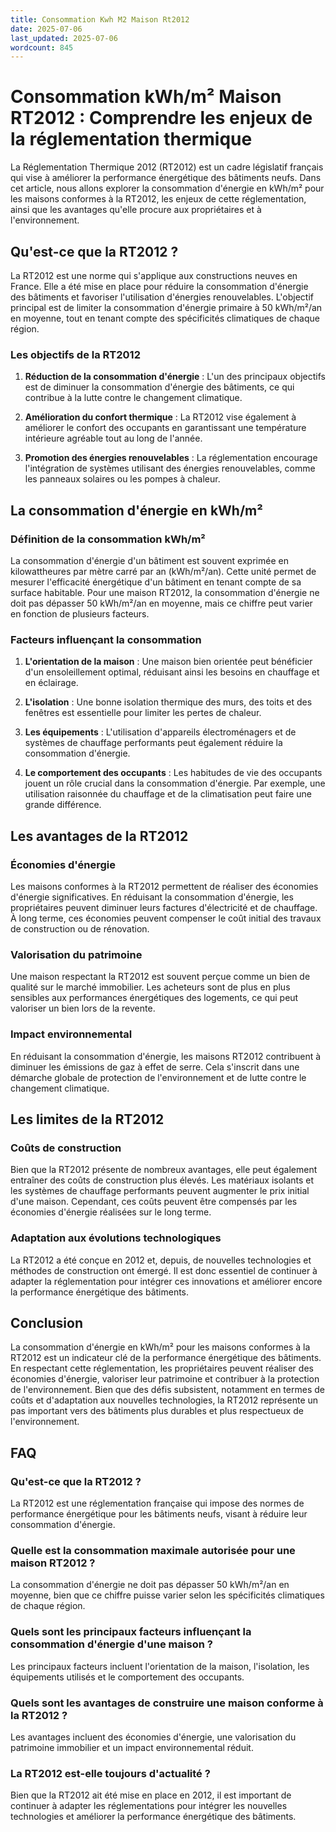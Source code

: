 ```yaml
---
title: Consommation Kwh M2 Maison Rt2012
date: 2025-07-06
last_updated: 2025-07-06
wordcount: 845
---
```


# Consommation kWh/m² Maison RT2012 : Comprendre les enjeux de la réglementation thermique

La Réglementation Thermique 2012 (RT2012) est un cadre législatif français qui vise à améliorer la performance énergétique des bâtiments neufs. Dans cet article, nous allons explorer la consommation d'énergie en kWh/m² pour les maisons conformes à la RT2012, les enjeux de cette réglementation, ainsi que les avantages qu'elle procure aux propriétaires et à l'environnement.

## Qu'est-ce que la RT2012 ?

La RT2012 est une norme qui s'applique aux constructions neuves en France. Elle a été mise en place pour réduire la consommation d'énergie des bâtiments et favoriser l'utilisation d'énergies renouvelables. L'objectif principal est de limiter la consommation d'énergie primaire à 50 kWh/m²/an en moyenne, tout en tenant compte des spécificités climatiques de chaque région.

### Les objectifs de la RT2012

1. **Réduction de la consommation d'énergie** : L'un des principaux objectifs est de diminuer la consommation d'énergie des bâtiments, ce qui contribue à la lutte contre le changement climatique.
   
2. **Amélioration du confort thermique** : La RT2012 vise également à améliorer le confort des occupants en garantissant une température intérieure agréable tout au long de l'année.

3. **Promotion des énergies renouvelables** : La réglementation encourage l'intégration de systèmes utilisant des énergies renouvelables, comme les panneaux solaires ou les pompes à chaleur.

## La consommation d'énergie en kWh/m²

### Définition de la consommation kWh/m²

La consommation d'énergie d'un bâtiment est souvent exprimée en kilowattheures par mètre carré par an (kWh/m²/an). Cette unité permet de mesurer l'efficacité énergétique d'un bâtiment en tenant compte de sa surface habitable. Pour une maison RT2012, la consommation d'énergie ne doit pas dépasser 50 kWh/m²/an en moyenne, mais ce chiffre peut varier en fonction de plusieurs facteurs.

### Facteurs influençant la consommation

1. **L'orientation de la maison** : Une maison bien orientée peut bénéficier d'un ensoleillement optimal, réduisant ainsi les besoins en chauffage et en éclairage.

2. **L'isolation** : Une bonne isolation thermique des murs, des toits et des fenêtres est essentielle pour limiter les pertes de chaleur.

3. **Les équipements** : L'utilisation d'appareils électroménagers et de systèmes de chauffage performants peut également réduire la consommation d'énergie.

4. **Le comportement des occupants** : Les habitudes de vie des occupants jouent un rôle crucial dans la consommation d'énergie. Par exemple, une utilisation raisonnée du chauffage et de la climatisation peut faire une grande différence.

## Les avantages de la RT2012

### Économies d'énergie

Les maisons conformes à la RT2012 permettent de réaliser des économies d'énergie significatives. En réduisant la consommation d'énergie, les propriétaires peuvent diminuer leurs factures d'électricité et de chauffage. À long terme, ces économies peuvent compenser le coût initial des travaux de construction ou de rénovation.

### Valorisation du patrimoine

Une maison respectant la RT2012 est souvent perçue comme un bien de qualité sur le marché immobilier. Les acheteurs sont de plus en plus sensibles aux performances énergétiques des logements, ce qui peut valoriser un bien lors de la revente.

### Impact environnemental

En réduisant la consommation d'énergie, les maisons RT2012 contribuent à diminuer les émissions de gaz à effet de serre. Cela s'inscrit dans une démarche globale de protection de l'environnement et de lutte contre le changement climatique.

## Les limites de la RT2012

### Coûts de construction

Bien que la RT2012 présente de nombreux avantages, elle peut également entraîner des coûts de construction plus élevés. Les matériaux isolants et les systèmes de chauffage performants peuvent augmenter le prix initial d'une maison. Cependant, ces coûts peuvent être compensés par les économies d'énergie réalisées sur le long terme.

### Adaptation aux évolutions technologiques

La RT2012 a été conçue en 2012 et, depuis, de nouvelles technologies et méthodes de construction ont émergé. Il est donc essentiel de continuer à adapter la réglementation pour intégrer ces innovations et améliorer encore la performance énergétique des bâtiments.

## Conclusion

La consommation d'énergie en kWh/m² pour les maisons conformes à la RT2012 est un indicateur clé de la performance énergétique des bâtiments. En respectant cette réglementation, les propriétaires peuvent réaliser des économies d'énergie, valoriser leur patrimoine et contribuer à la protection de l'environnement. Bien que des défis subsistent, notamment en termes de coûts et d'adaptation aux nouvelles technologies, la RT2012 représente un pas important vers des bâtiments plus durables et plus respectueux de l'environnement.

## FAQ

### Qu'est-ce que la RT2012 ?

La RT2012 est une réglementation française qui impose des normes de performance énergétique pour les bâtiments neufs, visant à réduire leur consommation d'énergie.

### Quelle est la consommation maximale autorisée pour une maison RT2012 ?

La consommation d'énergie ne doit pas dépasser 50 kWh/m²/an en moyenne, bien que ce chiffre puisse varier selon les spécificités climatiques de chaque région.

### Quels sont les principaux facteurs influençant la consommation d'énergie d'une maison ?

Les principaux facteurs incluent l'orientation de la maison, l'isolation, les équipements utilisés et le comportement des occupants.

### Quels sont les avantages de construire une maison conforme à la RT2012 ?

Les avantages incluent des économies d'énergie, une valorisation du patrimoine immobilier et un impact environnemental réduit.

### La RT2012 est-elle toujours d'actualité ?

Bien que la RT2012 ait été mise en place en 2012, il est important de continuer à adapter les réglementations pour intégrer les nouvelles technologies et améliorer la performance énergétique des bâtiments.